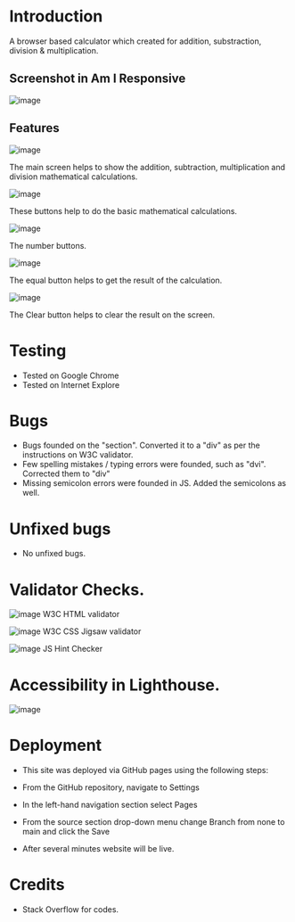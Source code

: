 # Introduction

A browser based calculator which created for addition, substraction, division & multiplication.

## Screenshot in Am I Responsive

![image](https://github.com/Imalsha0330/Calculator/assets/131761126/4c85a610-2447-4953-8388-bb06f486e01e)

## Features

![image](https://github.com/Imalsha0330/Calculator/assets/131761126/a2ffc0b3-bfe9-483b-bb84-caa0ad670410)

The main screen helps to show the addition, subtraction, multiplication and division mathematical calculations.

![image](https://github.com/Imalsha0330/Calculator/assets/131761126/aee0c119-c8db-4623-b06f-13db9f67a023)

These buttons help to do the basic mathematical calculations.

![image](https://github.com/Imalsha0330/Calculator/assets/131761126/8e643f45-7c0b-46ca-8a98-ac998da05154)

The number buttons.

![image](https://github.com/Imalsha0330/Calculator/assets/131761126/ea0bb05b-d1e2-4bfa-abbb-24ea78600b9b)

The equal button helps to get the result of the calculation.

![image](https://github.com/Imalsha0330/Calculator/assets/131761126/255f3de0-1d02-4cc8-ac75-9197f88e63d8)

The Clear button helps to clear the result on the screen. 

# Testing
* Tested on Google Chrome
* Tested on Internet Explore

# Bugs 
* Bugs founded on the "section". Converted it to a "div" as per the instructions on W3C validator.
* Few spelling mistakes / typing errors were founded, such as "dvi". Corrected them to "div"
* Missing semicolon errors were founded in JS. Added the semicolons as well. 

# Unfixed bugs
* No unfixed bugs.

# Validator Checks.
  
![image](https://github.com/Imalsha0330/Calculator/assets/131761126/f9b8fcb1-7b1f-42da-b2d6-427d1eba1568)
 W3C HTML validator

![image](https://github.com/Imalsha0330/Calculator/assets/131761126/de42462a-bcfe-4a9e-b484-ef7669b8c33f)
 W3C CSS Jigsaw validator

![image](https://github.com/Imalsha0330/Calculator/assets/131761126/1ccc18f2-26b2-481a-afb9-5755594269a9)
JS Hint Checker


# Accessibility in Lighthouse.
 
![image](https://github.com/Imalsha0330/Calculator/assets/131761126/d0f99f8a-234d-4404-b3b2-a68006b600b6)

# Deployment
  
* This site was deployed via GitHub pages using the following steps:

* From the GitHub repository, navigate to Settings
* In the left-hand navigation section select Pages
* From the source section drop-down menu change Branch from none to main and click the Save
* After several minutes website will be live. 

# Credits
  
 * Stack Overflow for codes.
  

